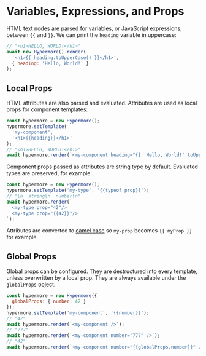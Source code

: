 # Variables, Expressions, and Props

HTML text nodes are parsed for variables, or JavaScript expressions, between `{{` and `}}`. We can print the `heading` variable in uppercase:

```javascript
// "<h1>HELLO, WORLD!</h1>"
await new Hypermore().render(
  '<h1>{{ heading.toUpperCase() }}</h1>',
  { heading: 'Hello, World!' }
);
```

## Local Props

HTML attributes are also parsed and evaluated. Attributes are used as local props for component templates:

```javascript
const hypermore = new Hypermore();
hypermore.setTemplate(
  'my-component',
  '<h1>{{heading}}</h1>'
);
// "<h1>HELLO, WORLD!</h1>"
await hypermore.render(`<my-component heading="{{ 'Hello, World!'.toUpperCase() }}"/>`);
```

Component props passed as attributes are string type by default. Evaluated types are preserved, for example:

```javascript
const hypermore = new Hypermore();
hypermore.setTemplate('my-type', '{{typeof prop}}');
// "\n  string\n  number\n"
await hypermore.render(`
  <my-type prop="42"/>
  <my-type prop="{{42}}"/>
`);
```

Attributes are converted to [camel case](https://en.wikipedia.org/wiki/Camel_case) so `my-prop` becomes `{{ myProp }}` for example.

## Global Props

Global props can be configured. They are destructured into every template, unless overwritten by a local prop. They are always available under the `globalProps` object.

```javascript
const hypermore = new Hypermore({
  globalProps: { number: 42 }
});
hypermore.setTemplate('my-component', '{{number}}');
// "42"
await hypermore.render(`<my-component />`);
// "777"
await hypermore.render(`<my-component number="777" />`);
// "42"
await hypermore.render(`<my-component number="{{globalProps.number}}" />`);
```
